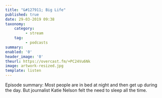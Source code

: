 ```yaml
---
title: "&#127911; Big Life"
published: true
date: 29-03-2019 09:38
taxonomy:
    category:
         - stream
    tag:
         - podcasts
summary:
enabled: '0'
header_image: '0'
theurl: https://overcast.fm/+PC24Vu6Nk
image: artwork-resized.jpg
template: listen
---
```

 
Episode summary: Most people are in bed at night and then get up during the day. But journalist Katie Nelson felt the need to sleep all the time.
